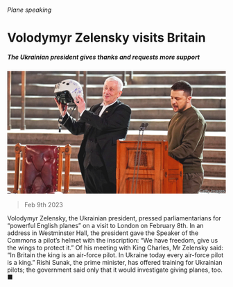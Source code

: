 ###### Plane speaking

# Volodymyr Zelensky visits Britain 

##### The Ukrainian president gives thanks and requests more support 

![image](images/20230211_BRP004.jpg) 

> Feb 9th 2023 

Volodymyr Zelensky, the Ukrainian president, pressed parliamentarians for “powerful English planes” on a visit to London on February 8th. In an address in Westminster Hall, the president gave the Speaker of the Commons a pilot’s helmet with the inscription: “We have freedom, give us the wings to protect it.” Of his meeting with King Charles, Mr Zelensky said: “In Britain the king is an air-force pilot. In Ukraine today every air-force pilot is a king.” Rishi Sunak, the prime minister, has offered training for Ukrainian pilots; the government said only that it would investigate giving planes, too. ■


